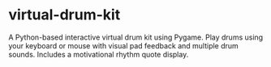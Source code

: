 # virtual-drum-kit
A Python-based interactive virtual drum kit using Pygame. Play drums using your keyboard or mouse with visual pad feedback and multiple drum sounds. Includes a motivational rhythm quote display.
